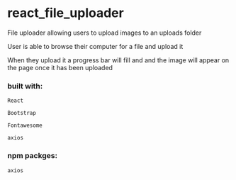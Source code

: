 # react_file_uploader

File uploader allowing users to upload images to an uploads folder

User is able to browse their computer for a file and upload it

When they upload it a progress bar will fill and and the image will appear on the page once it has been uploaded

### built with:

`React`

`Bootstrap`

`Fontawesome`

`axios`

### npm packges:

`axios`
